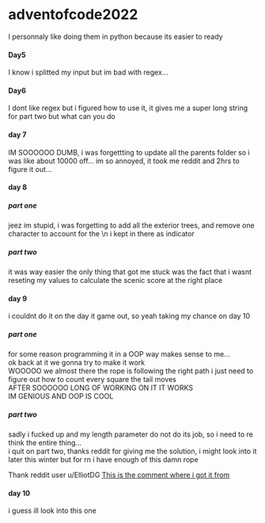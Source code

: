 # adventofcode2022

I personnaly like doing them in python because its easier to ready

#### Day5

I know i splitted my input but im bad with regex...

#### Day6

I dont like regex but i figured how to use it, it gives me a super long string for part two but what can you do

#### day 7

IM SOOOOOO DUMB, i was forgettting to update all the parents folder so i was like about 10000 off... im so annoyed, it took me reddit and 2hrs to figure it out...

#### day 8

##### part one

jeez im stupid, i was forgetting to add all the exterior trees, and remove one character to account for the \n i kept in there as indicator

##### part two

it was way easier the only thing that got me stuck was the fact that i wasnt reseting my values to calculate the scenic score at the right place

#### day 9

i couldnt do it on the day it game out, so yeah taking my chance on day 10

##### part one

for some reason programming it in a OOP way makes sense to me...  
ok back at it we gonna try to make it work  
WOOOOO we almost there the rope is following the right path i just need to figure out how to count every square the tail moves  
AFTER SOOOOOO LONG OF WORKING ON IT IT WORKS  
IM GENIOUS AND OOP IS COOL

##### part two

sadly i fucked up and my length parameter do not do its job, so i need to re think the entire thing...  
i quit on part two, thanks reddit for giving me the solution, i might look into it later this winter but for rn i have enough of this damn rope

Thank reddit user u/ElliotDG
[This is the comment where i got it from](https://www.reddit.com/r/adventofcode/comments/zgnice/comment/izq9wcn/?utm_source=share&utm_medium=web2x&context=3)

#### day 10

i guess ill look into this one
